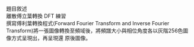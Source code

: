 題目敘述  
離散傅立葉轉換 DFT 練習  
撰寫傅利葉轉換程式(Forward Fourier Transform and Inverse Fourier Transform)將一張圖像轉換至頻域後，將頻譜大小與相位角度各以灰階256色圖像方式呈現出，再呈現還 原後圖像。
